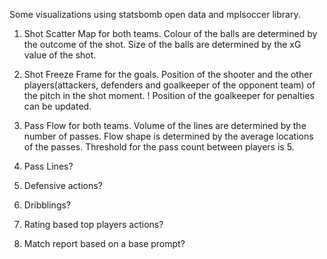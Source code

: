 Some visualizations using statsbomb open data and mplsoccer library.

1) Shot Scatter Map for both teams.
Colour of the balls are determined by the outcome of the shot.
Size of the balls are determined by the xG value of the shot.

2) Shot Freeze Frame for the goals.
Position of the shooter and the other players(attackers, defenders and goalkeeper of the opponent team) of the pitch in the shot moment.
! Position of the goalkeeper for penalties can be updated.

3) Pass Flow for both teams.
Volume of the lines are determined by the number of passes.
Flow shape is determined by the average locations of the passes.
Threshold for the pass count between players is 5.

4) Pass Lines?

5) Defensive actions?

6) Dribblings?

7) Rating based top players actions?

8) Match report based on a base prompt?
